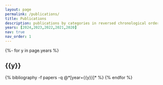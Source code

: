 ```yaml
---
layout: page
permalink: /publications/
title: Publications
description: publications by categories in reversed chronological order
years: [2024,2023,2022,2021,2020]
nav: true
nav_order: 1
---
```

<!-- _pages/publications.md -->
<div class="publications fxp-hide-preview-attr">

{%- for y in page.years %}
  <h2 class="year">{{y}}</h2>
  {% bibliography -f papers -q @*[year={{y}}]* %}
{% endfor %}

</div>
